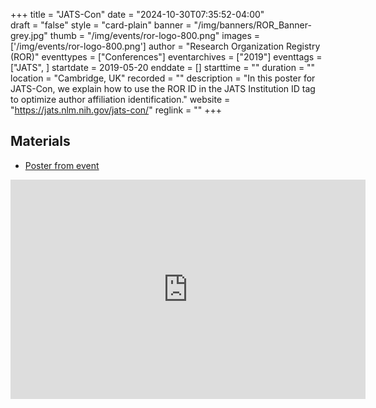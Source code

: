 +++
title = "JATS-Con" 
date = "2024-10-30T07:35:52-04:00"  
draft = "false" 
style = "card-plain" 
banner = "/img/banners/ROR_Banner-grey.jpg" 
thumb = "/img/events/ror-logo-800.png" 
images = ['/img/events/ror-logo-800.png']
author = "Research Organization Registry (ROR)" 
eventtypes = ["Conferences"]
eventarchives = ["2019"]
eventtags = ["JATS", ]
startdate = 2019-05-20
enddate = []
starttime = ""
duration = ""
location = "Cambridge, UK"
recorded = ""
description = "In this poster for JATS-Con, we explain how to use the ROR ID in the JATS Institution ID tag to optimize author affiliation identification."
website = "https://jats.nlm.nih.gov/jats-con/"
reglink = ""
+++

## Materials 

- [Poster from event](https://doi.org/10.6084/m9.figshare.8137961.v1)

<iframe src="https://widgets.figshare.com/articles/8137961/embed?show_title=1" width="568" height="351" allowfullscreen frameborder="0"></iframe>

